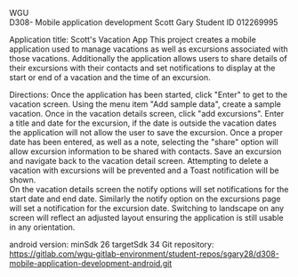 WGU  
D308- Mobile application development
Scott Gary
Student ID 012269995

Application title: Scott's Vacation App
This project creates a mobile application used to manage vacations as well as excursions associated with those vacations.
Additionally the application allows users to share details of their excursions with their contacts and set notifications to 
display at the start or end of a vacation and the time of an excursion.

Directions:
Once the application has been started, click "Enter" to get to the vacation screen. Using the menu item "Add sample data", create
a sample vacation.
Once in the vacation details screen, click "add excursions".  Enter a title and date for the excursion, if the date is outside the 
vacation dates the application will not allow the user to save the excursion. Once a proper date has been entered, as well as a note,
selecting the "share" option will allow excursion information to be shared with contacts.
Save an excursion and navigate back to the vacation detail screen.  Attempting to delete a vacation with excursions will be prevented and
a Toast notification will be shown.  
On the vacation details screen the notify options will set notifications for the start date and end date. Similarly the notify option on
the excursions page will set a notification for the excursion date.
Switching to landscape on any screen will reflect an adjusted layout ensuring the application is still usable in any orientation.


android version:
minSdk 26
targetSdk 34
Git repository:
https://gitlab.com/wgu-gitlab-environment/student-repos/sgary28/d308-mobile-application-development-android.git